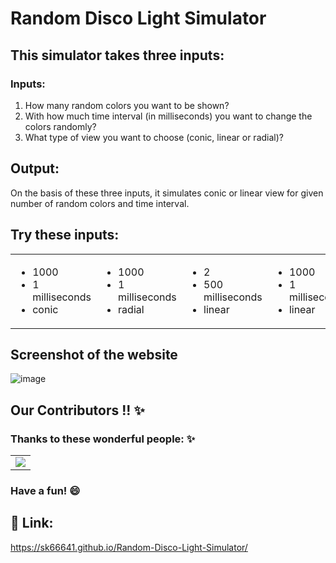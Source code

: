 # Random Disco Light Simulator

## This simulator takes three inputs:

### Inputs:

1. How many random colors you want to be shown?
2. With how much time interval (in milliseconds) you want to change the colors randomly?
3. What type of view you want to choose (conic, linear or radial)?

## Output:

On the basis of these three inputs, it simulates conic or linear view for given number of random colors and time interval.

## Try these inputs:

<table>
        <tr>
        <td>
            <ul>
                <li>1000</li>
                <li>1 milliseconds</li>
                <li>conic</li>
            </ul>
        </td>
        <td>
            <ul>
                <li>1000</li>
                <li>1 milliseconds</li>
                <li>radial</li>
            </ul>
        </td>
        <td>
            <ul>
                <li>2</li>
                <li>500 milliseconds</li>
                <li>linear</li>
            </ul>
        </td>
        <td>
            <ul>
                <li>1000</li>
                <li>1 milliseconds</li>
                <li>linear</li>
            </ul>
        </td>
        </tr>

</table>

## Screenshot of the website 
![image](https://github.com/aditya-bhaumik/Random-Disco-Light-Simulator/assets/92214013/7fc4e8bd-48d5-4a7e-963e-d971118b9fe1)


## Our Contributors  !! ✨
### Thanks to these wonderful people: ✨

<table>
	<tr>
		<td>
			<a href="https://github.com/sk66641/Random-Disco-Light-Simulator/graphs/contributors">
			  <img src="https://contrib.rocks/image?repo=sk66641/Random-Disco-Light-Simulator" />
</a>
		</td>
	</tr>
</table>

### Have a fun! 😄

## 🔗 Link:

https://sk66641.github.io/Random-Disco-Light-Simulator/
